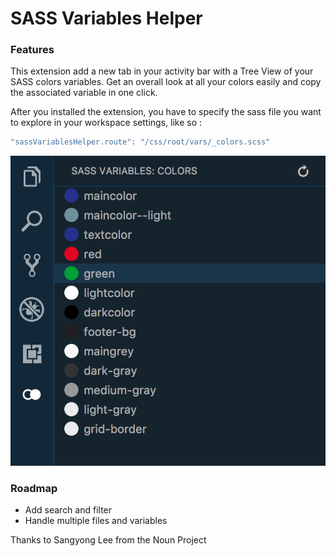 # SASS Variables Helper

### Features

This extension add a new tab in your activity bar with a Tree View of your SASS colors variables.
Get an overall look at all your colors easily and copy the associated variable in one click.

After you installed the extension, you have to specify the sass file you want to explore in your workspace settings, like so :
````js
"sassVariablesHelper.route": "/css/root/vars/_colors.scss"
````

![Package Explorer](./resources/sass-variables.png)

### Roadmap

- Add search and filter
- Handle multiple files and variables

Thanks to Sangyong Lee from the Noun Project
